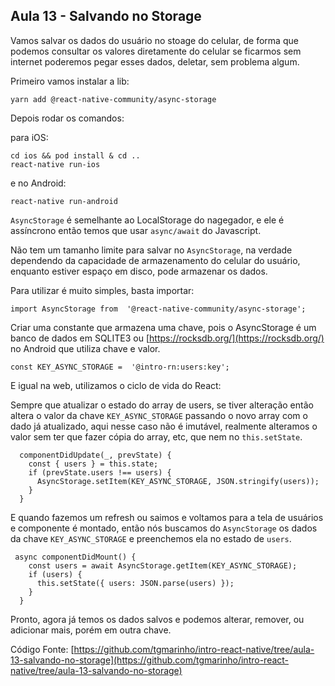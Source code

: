 ## Aula 13 - Salvando no Storage

Vamos salvar os dados do usuário no stoage do celular, de forma que podemos consultar os valores diretamente do celular se ficarmos sem internet poderemos pegar esses dados, deletar, sem problema algum.

Primeiro vamos instalar a lib:
```
yarn add @react-native-community/async-storage
```

Depois rodar os comandos:

para iOS:
```
cd ios && pod install & cd ..
react-native run-ios
```
e no Android:
```
react-native run-android
```

`AsyncStorage` é semelhante ao LocalStorage do nagegador, e ele é assíncrono então temos que usar `async/await` do Javascript.


Não tem um tamanho limite para salvar no `AsyncStorage`, na verdade dependendo da capacidade de armazenamento do celular do usuário, enquanto estiver espaço em disco, pode armazenar os dados.

Para utilizar é muito simples, basta importar:

```
import AsyncStorage from  '@react-native-community/async-storage';
```

Criar uma constante que armazena uma chave, pois o AsyncStorage é um banco de dados em SQLITE3 ou [https://rocksdb.org/](https://rocksdb.org/) no Android que utiliza chave e valor.

```
const KEY_ASYNC_STORAGE =  '@intro-rn:users:key';
```

E igual na web, utilizamos o ciclo de vida do React:

Sempre que atualizar o estado do array de users, se tiver alteração então altera o valor da chave `KEY_ASYNC_STORAGE` passando o novo array com o dado já atualizado, aqui nesse caso não é imutável, realmente alteramos o valor sem ter que fazer cópia do array, etc, que nem no `this.setState`.

```
  componentDidUpdate(_, prevState) {
    const { users } = this.state;
    if (prevState.users !== users) {
      AsyncStorage.setItem(KEY_ASYNC_STORAGE, JSON.stringify(users));
    }
  }
```

E quando fazemos um refresh ou saimos e voltamos para a tela de usuários e componente é montado, então nós buscamos do `AsyncStorage` os dados da chave `KEY_ASYNC_STORAGE` e preenchemos ela no estado de `users`.

```
 async componentDidMount() {
    const users = await AsyncStorage.getItem(KEY_ASYNC_STORAGE);
    if (users) {
      this.setState({ users: JSON.parse(users) });
    }
  }
```

Pronto, agora já temos os dados salvos e podemos alterar, remover, ou adicionar mais, porém em outra chave.

Código Fonte: [https://github.com/tgmarinho/intro-react-native/tree/aula-13-salvando-no-storage](https://github.com/tgmarinho/intro-react-native/tree/aula-13-salvando-no-storage)
